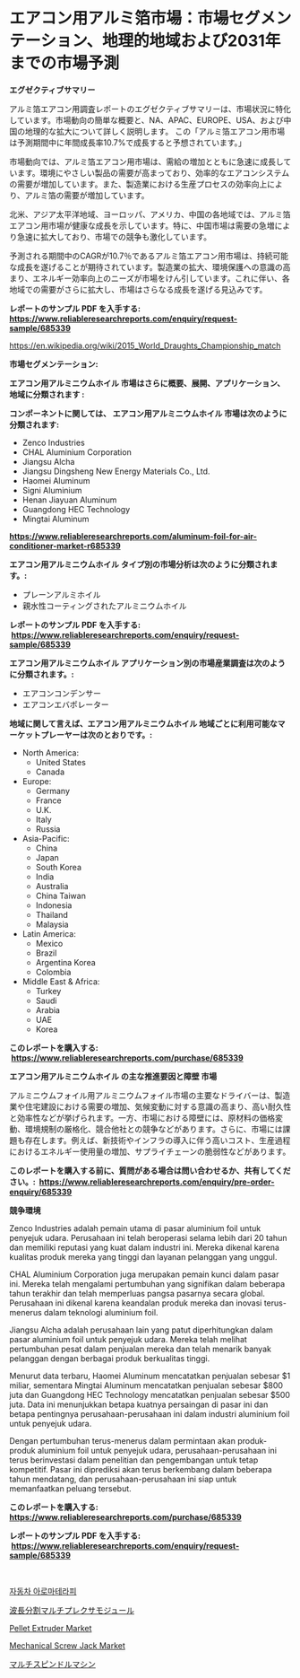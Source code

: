 <p><h1>エアコン用アルミ箔市場：市場セグメンテーション、地理的地域および2031年までの市場予測</h1></p><p><strong>エグゼクティブサマリー</strong></p>
<p><p>アルミ箔エアコン用調査レポートのエグゼクティブサマリーは、市場状況に特化しています。市場動向の簡単な概要と、NA、APAC、EUROPE、USA、および中国の地理的な拡大について詳しく説明します。 この「アルミ箔エアコン用市場は予測期間中に年間成長率10.7%で成長すると予想されています。」</p><p>市場動向では、アルミ箔エアコン用市場は、需給の増加とともに急速に成長しています。環境にやさしい製品の需要が高まっており、効率的なエアコンシステムの需要が増加しています。また、製造業における生産プロセスの効率向上により、アルミ箔の需要が増加しています。</p><p>北米、アジア太平洋地域、ヨーロッパ、アメリカ、中国の各地域では、アルミ箔エアコン用市場が健康な成長を示しています。特に、中国市場は需要の急増により急速に拡大しており、市場での競争も激化しています。</p><p>予測される期間中のCAGRが10.7％であるアルミ箔エアコン用市場は、持続可能な成長を遂げることが期待されています。製造業の拡大、環境保護への意識の高まり、エネルギー効率向上のニーズが市場をけん引しています。これに伴い、各地域での需要がさらに拡大し、市場はさらなる成長を遂げる見込みです。</p></p>
<p><strong>レポートのサンプル PDF を入手する: <a href="https://www.reliableresearchreports.com/enquiry/request-sample/685339">https://www.reliableresearchreports.com/enquiry/request-sample/685339</a></strong></p>
<p><a href="https://en.wikipedia.org/wiki/2015_World_Draughts_Championship_match">https://en.wikipedia.org/wiki/2015_World_Draughts_Championship_match</a></p>
<p><strong>市場セグメンテーション:</strong></p>
<p><strong> エアコン用アルミニウムホイル 市場はさらに概要、展開、アプリケーション、地域に分類されます :</strong></p>
<p><strong>コンポーネントに関しては、 エアコン用アルミニウムホイル 市場は次のように分類されます: &nbsp;</strong></p>
<p><ul><li>Zenco Industries</li><li>CHAL Aluminium Corporation</li><li>Jiangsu Alcha</li><li>Jiangsu Dingsheng New Energy Materials Co., Ltd.</li><li>Haomei Aluminum</li><li>Signi Aluminium</li><li>Henan Jiayuan Aluminum</li><li>Guangdong HEC Technology</li><li>Mingtai Aluminum</li></ul></p>
<p><strong><a href="https://www.reliableresearchreports.com/aluminum-foil-for-air-conditioner-market-r685339">https://www.reliableresearchreports.com/aluminum-foil-for-air-conditioner-market-r685339</a></strong></p>
<p><strong> エアコン用アルミニウムホイル タイプ別の市場分析は次のように分類されます。:</strong></p>
<p><ul><li>プレーンアルミホイル</li><li>親水性コーティングされたアルミニウムホイル</li></ul></p>
<p><strong>レポートのサンプル PDF を入手する: &nbsp;<a href="https://www.reliableresearchreports.com/enquiry/request-sample/685339">https://www.reliableresearchreports.com/enquiry/request-sample/685339</a></strong></p>
<p><strong> エアコン用アルミニウムホイル アプリケーション別の市場産業調査は次のように分類されます。:</strong></p>
<p><ul><li>エアコンコンデンサー</li><li>エアコンエバポレーター</li></ul></p>
<p><strong>地域に関して言えば、エアコン用アルミニウムホイル 地域ごとに利用可能なマーケットプレーヤーは次のとおりです。:</strong></p>
<p><ul>
    <li>
        North America:
        <ul>
            <li>United States</li>
            <li>Canada</li>
        </ul>
    </li>
    <li>
        Europe:
        <ul>
            <li>Germany</li>
            <li>France</li>
            <li>U.K.</li>
            <li>Italy</li>
            <li>Russia</li>
        </ul>
    </li>
    <li>
        Asia-Pacific:
        <ul>
            <li>China</li>
            <li>Japan</li>
            <li>South Korea</li>
            <li>India</li>
            <li>Australia</li>
            <li>China Taiwan</li>
            <li>Indonesia</li>
            <li>Thailand</li>
            <li>Malaysia</li>
        </ul>
    </li>
    <li>
        Latin America:
        <ul>
            <li>Mexico</li>
            <li>Brazil</li>
            <li>Argentina Korea</li>
            <li>Colombia</li>
        </ul>
    </li>
    <li>
        Middle East & Africa:
        <ul>
            <li>Turkey</li>
            <li>Saudi</li>
            <li>Arabia</li>
            <li>UAE</li>
            <li>Korea</li>
        </ul>
    </li>
    </ul></p>
<p><strong>このレポートを購入する: &nbsp;<a href="https://www.reliableresearchreports.com/purchase/685339">https://www.reliableresearchreports.com/purchase/685339</a></strong></p>
<p><strong>エアコン用アルミニウムホイル の主な推進要因と障壁 市場</strong></p>
<p><p>アルミニウムフォイル用アルミニウムフォイル市場の主要なドライバーは、製造業や住宅建設における需要の増加、気候変動に対する意識の高まり、高い耐久性と効率性などが挙げられます。一方、市場における障壁には、原材料の価格変動、環境規制の厳格化、競合他社との競争などがあります。さらに、市場には課題も存在します。例えば、新技術やインフラの導入に伴う高いコスト、生産過程におけるエネルギー使用量の増加、サプライチェーンの脆弱性などがあります。</p></p>
<p><strong>このレポートを購入する前に、質問がある場合は問い合わせるか、共有してください。:&nbsp; <a href="https://www.reliableresearchreports.com/enquiry/pre-order-enquiry/685339">https://www.reliableresearchreports.com/enquiry/pre-order-enquiry/685339</a></strong></p>
<p><strong>競争環境</strong></p>
<p><p>Zenco Industries adalah pemain utama di pasar aluminium foil untuk penyejuk udara. Perusahaan ini telah beroperasi selama lebih dari 20 tahun dan memiliki reputasi yang kuat dalam industri ini. Mereka dikenal karena kualitas produk mereka yang tinggi dan layanan pelanggan yang unggul.</p><p>CHAL Aluminium Corporation juga merupakan pemain kunci dalam pasar ini. Mereka telah mengalami pertumbuhan yang signifikan dalam beberapa tahun terakhir dan telah memperluas pangsa pasarnya secara global. Perusahaan ini dikenal karena keandalan produk mereka dan inovasi terus-menerus dalam teknologi aluminium foil.</p><p>Jiangsu Alcha adalah perusahaan lain yang patut diperhitungkan dalam pasar aluminium foil untuk penyejuk udara. Mereka telah melihat pertumbuhan pesat dalam penjualan mereka dan telah menarik banyak pelanggan dengan berbagai produk berkualitas tinggi.</p><p>Menurut data terbaru, Haomei Aluminum mencatatkan penjualan sebesar $1 miliar, sementara Mingtai Aluminum mencatatkan penjualan sebesar $800 juta dan Guangdong HEC Technology mencatatkan penjualan sebesar $500 juta. Data ini menunjukkan betapa kuatnya persaingan di pasar ini dan betapa pentingnya perusahaan-perusahaan ini dalam industri aluminium foil untuk penyejuk udara.</p><p>Dengan pertumbuhan terus-menerus dalam permintaan akan produk-produk aluminium foil untuk penyejuk udara, perusahaan-perusahaan ini terus berinvestasi dalam penelitian dan pengembangan untuk tetap kompetitif. Pasar ini diprediksi akan terus berkembang dalam beberapa tahun mendatang, dan perusahaan-perusahaan ini siap untuk memanfaatkan peluang tersebut.</p></p>
<p><strong>このレポートを購入する: &nbsp; <a href="https://www.reliableresearchreports.com/purchase/685339">https://www.reliableresearchreports.com/purchase/685339</a></strong></p>
<p><strong>レポートのサンプル PDF を入手する: &nbsp;<a href="https://www.reliableresearchreports.com/enquiry/request-sample/685339">https://www.reliableresearchreports.com/enquiry/request-sample/685339</a></strong><strong></strong></p>
<p>&nbsp;</p>
<p><p><a href="https://github.com/Hubertstyenger6685/Market-Research-Report-List-2/blob/main/7890776177783.md">자동차 아로마테라피</a></p><p><a href="https://github.com/MosesSpinka1914/Market-Research-Report-List-2/blob/main/5526286164782.md">波長分割マルチプレクサモジュール</a></p><p><a href="https://github.com/vregtldg37/Market-Research-Report-List-1/blob/main/pellet-extruder-market.md">Pellet Extruder Market</a></p><p><a href="https://github.com/syaifulanwaramsyori/Market-Research-Report-List-1/blob/main/mechanical-screw-jack-market.md">Mechanical Screw Jack Market</a></p><p><a href="https://github.com/RudyBoyer2017/Market-Research-Report-List-2/blob/main/4783862164783.md">マルチスピンドルマシン</a></p></p>